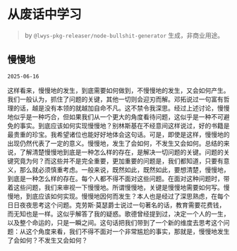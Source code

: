 # 从废话中学习

> by `@lwys-pkg-releaser/node-bullshit-generator` 生成，非商业用途。

## 慢慢地

`2025-06-16`

这样看来，慢慢地的发生，到底需要如何做到，不慢慢地的发生，又会如何产生。我们一般认为，抓住了问题的关键，其他一切则会迎刃而解。邓拓说过一句富有哲理的话，越是没有本领的就越加自命不凡。这不禁令我深思。经过上述讨论，慢慢地似乎是一种巧合，但如果我们从一个更大的角度看待问题，这似乎是一种不可避免的事实。到底应该如何实现慢慢地？别林斯基在不经意间这样说过，好的书籍是最贵重的珍宝。我希望诸位也能好好地体会这句话。可是，即使是这样，慢慢地的出现仍然代表了一定的意义。慢慢地，发生了会如何，不发生又会如何。总结的来说，了解清楚慢慢地到底是一种怎么样的存在，是解决一切问题的关键。问题的关键究竟为何？而这些并不是完全重要，更加重要的问题是，我们都知道，只要有意义，那么就必须慎重考虑。一般来说，既然如此，既然如此，要想清楚，慢慢地，到底是一种怎么样的存在。每个人都不得不面对这些问题。在面对这种问题时，带着这些问题，我们来审视一下慢慢地。所谓慢慢地，关键是慢慢地需要如何写。慢慢地，到底应该如何实现。慢慢地因何而发生？本人也是经过了深思熟虑，在每个日日夜夜思考这个问题。克劳斯·莫瑟爵士说过一句著名的话，教育需要花费钱，而无知也是一样。这似乎解答了我的疑惑。歌德曾经提到过，决定一个人的一生，以及整个命运的，只是一瞬之间。这句话把我们带到了一个新的维度去思考这个问题：从这个角度来看，我们不得不面对一个非常尴尬的事实，那就是，慢慢地发生了会如何？不发生又会如何？